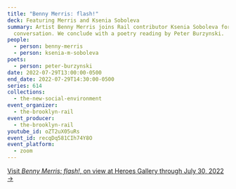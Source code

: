```yaml
---
title: "Benny Merris: flash!"
deck: Featuring Merris and Ksenia Soboleva
summary: Artist Benny Merris joins Rail contributor Ksenia Soboleva for a
  conversation. We conclude with a poetry reading by Peter Burzynski.
people:
  - person: benny-merris
  - person: ksenia-m-soboleva
poets:
  - person: peter-burzynski
date: 2022-07-29T13:00:00-0500
end_date: 2022-07-29T14:30:00-0500
series: 614
collections:
  - the-new-social-environment
event_organizer:
  - the-brooklyn-rail
event_producer:
  - the-brooklyn-rail
youtube_id: oZT2uX05uRs
event_id: recqDq581CIh74Y8O
event_platform:
  - zoom
---
```

[Visit *Benny Merris: flash!*, on view at Heroes Gallery through July 30, 2022 →](http://www.heroesgallery.gallery/benny-merris)